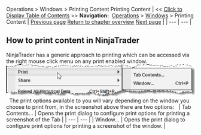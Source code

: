 ﻿
Operations > Windows > Printing Content
Printing Content
| << [Click to Display Table of Contents](printing_content.md) >> **Navigation:**     [Operations](operations.md) > [Windows](window_tabs.md) > Printing Content | [Previous page](sharing_content.md) [Return to chapter overview](window_tabs.md) [Next page](using_color_pickers.md) |
| --- | --- |
## How to print content in NinjaTrader
NinjaTrader has a generic approach to printing which can be accessed via the right mouse click menu on any print enabled window. 
 
![Windows_Printing_Contextmenu](windows_printing_contextmenu.png)
 
The print options available to you will vary depending on the window you choose to print from, in the screenshot above there are two options:
 
| Tab Contents... | Opens the print dialog to configure print options for printing a screenshot of the Tab |
| --- | --- |
| Window... | Opens the print dialog to configure print options for printing a screenshot of the window. |
